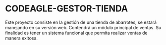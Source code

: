 # CODEAGLE-GESTOR-TIENDA
Este proyecto consiste en la gestión de una tienda de abarrotes, se estará manejando en su versión web. Contendrá un módulo principal de ventas. Su finalidad es tener un sistema funcional que permita realizar ventas de manera exitosa.
